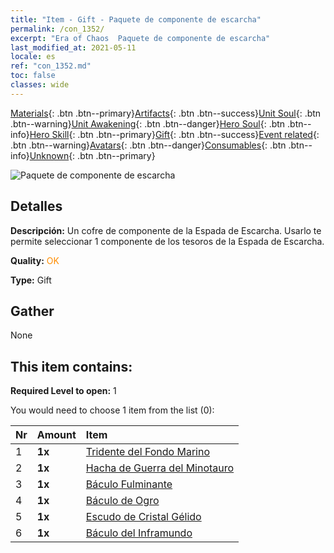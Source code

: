```yaml
---
title: "Item - Gift - Paquete de componente de escarcha"
permalink: /con_1352/
excerpt: "Era of Chaos  Paquete de componente de escarcha"
last_modified_at: 2021-05-11
locale: es
ref: "con_1352.md"
toc: false
classes: wide
---
```

 [Materials](/ItemsES/){: .btn .btn--primary}[Artifacts](/ItemsES/Artifacts/){: .btn .btn--success}[Unit Soul](/ItemsES/UnitSoul/){: .btn .btn--warning}[Unit Awakening](/ItemsES/UnitAwakening/){: .btn .btn--danger}[Hero Soul](/ItemsES/HeroSoul/){: .btn .btn--info}[Hero Skill](/ItemsES/HeroSkill/){: .btn .btn--primary}[Gift](/ItemsES/Gift/){: .btn .btn--success}[Event related](/ItemsES/Events/){: .btn .btn--warning}[Avatars](/ItemsES/Avatars/){: .btn .btn--danger}[Consumables](/ItemsES/Consumables/){: .btn .btn--info}[Unknown](/ItemsES/Unknown/){: .btn .btn--primary}

 ![Paquete de componente de escarcha](/images/t/i_906029.png)

## Detalles
 **Descripción:** Un cofre de componente de la Espada de Escarcha. Usarlo te permite seleccionar 1 componente de los tesoros de la Espada de Escarcha.

 **Quality:** <span style="color: #FF8C00">OK</span>

 **Type:** Gift

## Gather

  None

## This item contains:

 **Required Level to open:** 1

 You would need to choose 1 item from the list (0):

  | Nr | Amount |     Item    |
  |:---|:-------|:------------|
  | 1 |  **1x** | [Tridente del Fondo Marino](/ItemsES/art_160/) |  | 
  | 2 |  **1x** | [Hacha de Guerra del Minotauro](/ItemsES/art_161/) |  | 
  | 3 |  **1x** | [Báculo Fulminante](/ItemsES/art_162/) |  | 
  | 4 |  **1x** | [Báculo de Ogro](/ItemsES/art_163/) |  | 
  | 5 |  **1x** | [Escudo de Cristal Gélido](/ItemsES/art_164/) |  | 
  | 6 |  **1x** | [Báculo del Inframundo](/ItemsES/art_165/) |  | 
